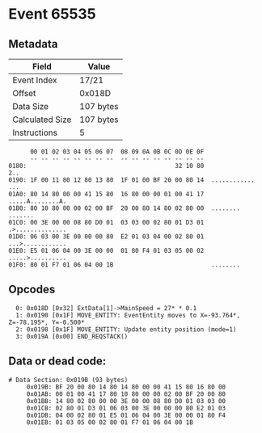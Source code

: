 # Event 65535

## Metadata

| Field           | Value     |
|-----------------|-----------|
| Event Index     | 17/21     |
| Offset          | 0x018D    |
| Data Size       | 107 bytes |
| Calculated Size | 107 bytes |
| Instructions    | 5         |

```
      00 01 02 03 04 05 06 07  08 09 0A 0B 0C 0D 0E 0F
      -- -- -- -- -- -- -- --  -- -- -- -- -- -- -- --
0180:                                         32 10 80               2..
0190: 1F 00 11 80 12 80 13 80  1F 01 00 BF 20 00 80 14  ............ ...
01A0: 80 14 80 00 00 41 15 80  16 80 00 00 01 00 41 17  .....A........A.
01B0: 80 10 80 00 00 02 00 BF  20 00 80 14 80 02 80 00  ........ .......
01C0: 00 3E 00 00 08 80 D0 01  03 03 00 02 80 01 D3 01  .>..............
01D0: 06 03 00 3E 00 00 00 80  E2 01 03 04 00 02 80 01  ...>............
01E0: E5 01 06 04 00 3E 00 00  01 80 F4 01 03 05 00 02  .....>..........
01F0: 80 01 F7 01 06 04 00 1B                           ........        
```

## Opcodes

```
  0: 0x018D [0x32] ExtData[1]->MainSpeed = 27* * 0.1
  1: 0x0190 [0x1F] MOVE_ENTITY: EventEntity moves to X=-93.764*, Z=-78.195*, Y=-0.500*
  2: 0x0198 [0x1F] MOVE_ENTITY: Update entity position (mode=1)
  3: 0x019A [0x00] END_REQSTACK()
```

## Data or dead code:

```
# Data Section: 0x019B (93 bytes)
     0x019B: BF 20 00 80 14 80 14 80 00 00 41 15 80 16 80 00
     0x01AB: 00 01 00 41 17 80 10 80 00 00 02 00 BF 20 00 80
     0x01BB: 14 80 02 80 00 00 3E 00 00 08 80 D0 01 03 03 00
     0x01CB: 02 80 01 D3 01 06 03 00 3E 00 00 00 80 E2 01 03
     0x01DB: 04 00 02 80 01 E5 01 06 04 00 3E 00 00 01 80 F4
     0x01EB: 01 03 05 00 02 80 01 F7 01 06 04 00 1B
```